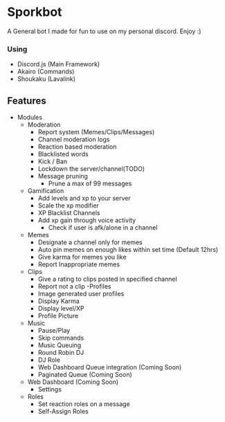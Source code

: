 # Sporkbot

A General bot I made for fun to use on my personal discord. Enjoy :)

### Using
- Discord.js (Main Framework)
- Akairo (Commands)
- Shoukaku (Lavalink)

## Features
- Modules
    - Moderation
        - Report system (Memes/Clips/Messages)
        - Channel moderation logs
        - Reaction based moderation
        - Blacklisted words
        - Kick / Ban
        - Lockdown the server/channel(TODO)
        - Message pruning
            - Prune a max of 99 messages
    - Gamification
        - Add levels and xp to your server
        - Scale the xp modifier
        - XP Blacklist Channels
        - Add xp gain through voice activity
            - Check if user is afk/alone in a channel
    - Memes
        - Designate a channel only for memes
        - Auto pin memes on enough likes within set time (Default 12hrs)
        - Give karma for memes you like
        - Report Inappropriate memes
    - Clips
        - Give a rating to clips posted in specified channel
        - Report not a clip
    -Profiles
        - Image generated user profiles
        - Display Karma
        - Display level/XP
        - Profile Picture
    - Music
        - Pause/Play
        - Skip commands
        - Music Queuing
        - Round Robin DJ
        - DJ Role
        - Web Dashboard Queue integration (Coming Soon)
        - Paginated Queue (Coming Soon)
    - Web Dashboard (Coming Soon)
        - Settings
    - Roles
        - Set reaction roles on a message
        - Self-Assign Roles